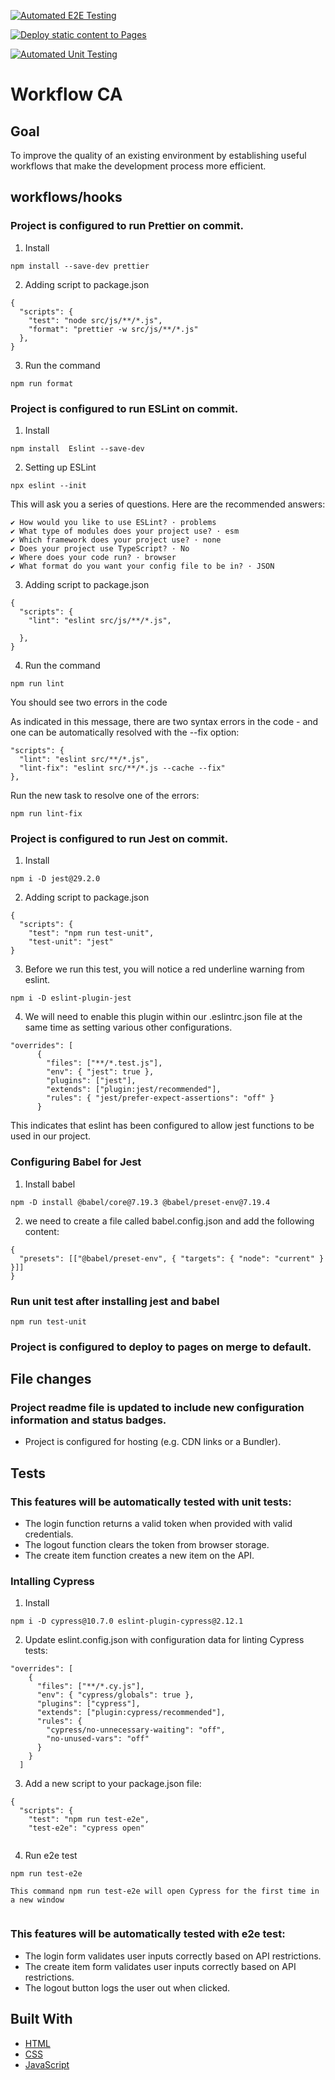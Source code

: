 [![Automated E2E Testing](https://github.com/bushrakalaji/Workflow-ca/actions/workflows/e2e-test.yml/badge.svg)](https://github.com/bushrakalaji/Workflow-ca/actions/workflows/e2e-test.yml)

[![Deploy static content to Pages](https://github.com/bushrakalaji/Workflow-ca/actions/workflows/pages.yml/badge.svg)](https://github.com/bushrakalaji/Workflow-ca/actions/workflows/pages.yml)

[![Automated Unit Testing](https://github.com/bushrakalaji/Workflow-ca/actions/workflows/unit-test.yml/badge.svg)](https://github.com/bushrakalaji/Workflow-ca/actions/workflows/unit-test.yml)

# Workflow CA

## Goal

To improve the quality of an existing environment by establishing useful workflows that make the development process more efficient.

## workflows/hooks

### Project is configured to run Prettier on commit.
1. Install 
````
npm install --save-dev prettier

````
2. Adding script to package.json
````
{
  "scripts": {
    "test": "node src/js/**/*.js",
    "format": "prettier -w src/js/**/*.js"
  },
}

````
3. Run the command 
````
npm run format

````
### Project is configured to run ESLint on commit.
1. Install 
````
npm install  Eslint --save-dev 

````
2. Setting up ESLint
````
npx eslint --init

````
This will ask you a series of questions. Here are the recommended answers:
````
✔ How would you like to use ESLint? · problems
✔ What type of modules does your project use? · esm
✔ Which framework does your project use? · none
✔ Does your project use TypeScript? · No
✔ Where does your code run? · browser
✔ What format do you want your config file to be in? · JSON

````


3. Adding script to package.json
````
{
  "scripts": {
    "lint": "eslint src/js/**/*.js",

  },
}

````
4. Run the command 

````
npm run lint

````

You should see two errors in the code 

As indicated in this message, there are two syntax errors in the code - and one can be automatically resolved with the --fix option:

````
"scripts": {
  "lint": "eslint src/**/*.js",
  "lint-fix": "eslint src/**/*.js --cache --fix"
},
````

Run the new task to resolve one of the errors:

````
npm run lint-fix

````

### Project is configured to run Jest on commit.
1. Install 
````
npm i -D jest@29.2.0

````
2. Adding script to package.json
````
{
  "scripts": {
    "test": "npm run test-unit",
    "test-unit": "jest"
}

````

3. Before we run this test, you will notice a red underline warning from eslint.
````
npm i -D eslint-plugin-jest

````
4. We will need to enable this plugin within our .eslintrc.json file at the same time as setting various other configurations.

````
"overrides": [
      {
        "files": ["**/*.test.js"],
        "env": { "jest": true },
        "plugins": ["jest"],
        "extends": ["plugin:jest/recommended"],
        "rules": { "jest/prefer-expect-assertions": "off" }
      }

````

 This indicates that eslint has been configured to allow jest functions to be used in our project.

### Configuring Babel for Jest

1. Install babel

````
npm -D install @babel/core@7.19.3 @babel/preset-env@7.19.4

````
2. we need to create a file called babel.config.json and add the following content:
````
{
  "presets": [["@babel/preset-env", { "targets": { "node": "current" } }]]
}

````


### Run unit test after installing jest and babel

````
npm run test-unit

````
### Project is configured to deploy to pages on merge to default.

## File changes 

### Project readme file is updated to include new configuration information and status badges.
- Project is configured for hosting (e.g. CDN links or a Bundler).

## Tests

### This features will be automatically tested with unit tests:

- The login function returns a valid token when provided with valid credentials.
- The logout function clears the token from browser storage.
- The create item function creates a new item on the API.


### Intalling Cypress 

1. Install 
````
npm i -D cypress@10.7.0 eslint-plugin-cypress@2.12.1

````
2. Update eslint.config.json with configuration data for linting Cypress tests:
````
"overrides": [
    {
      "files": ["**/*.cy.js"],
      "env": { "cypress/globals": true },
      "plugins": ["cypress"],
      "extends": ["plugin:cypress/recommended"],
      "rules": {
        "cypress/no-unnecessary-waiting": "off",
        "no-unused-vars": "off"
      }
    }
  ]

````
3. Add a new script to your package.json file:
````
{
  "scripts": {
    "test": "npm run test-e2e",
    "test-e2e": "cypress open"
    
````

4. Run e2e test
````
npm run test-e2e

This command npm run test-e2e will open Cypress for the first time in a new window 
    
````

### This features will be automatically tested with e2e test:

- The login form validates user inputs correctly based on API restrictions.
- The create item form validates user inputs correctly based on API restrictions.
- The logout button logs the user out when clicked.


## Built With

- [HTML](https://html.com/)
- [CSS](https://css.com/)
- [JavaScript](https://www.javascript.com/)


